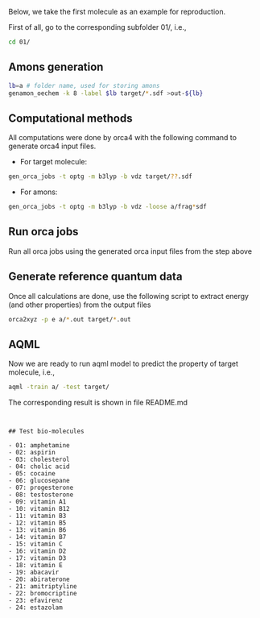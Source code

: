 
Below, we take the first molecule as an example for reproduction.

First of all, go to the corresponding subfolder 01/, i.e.,
```bash
cd 01/
```

## Amons generation


```bash
lb=a # folder name, used for storing amons
genamon_oechem -k 8 -label $lb target/*.sdf >out-${lb}
```

## Computational methods

All computations were done by orca4 with the following command to generate orca4 input files.

  - For target molecule:
```bash
gen_orca_jobs -t optg -m b3lyp -b vdz target/??.sdf
```

  - For amons:
```bash
gen_orca_jobs -t optg -m b3lyp -b vdz -loose a/frag*sdf
```

## Run orca jobs

Run all orca jobs using the generated orca input files from the step above


## Generate reference quantum data
Once all calculations are done, use the following script to extract energy (and other properties) from the output files
```bash
orca2xyz -p e a/*.out target/*.out
```

## AQML 
Now we are ready to run aqml model to predict the property of target molecule, i.e.,
```bash
aqml -train a/ -test target/
```
The corresponding result is shown in file README.md


```


## Test bio-molecules

- 01: amphetamine
- 02: aspirin
- 03: cholesterol
- 04: cholic acid
- 05: cocaine
- 06: glucosepane
- 07: progesterone
- 08: testosterone
- 09: vitamin A1
- 10: vitamin B12
- 11: vitamin B3
- 12: vitamin B5
- 13: vitamin B6
- 14: vitamin B7
- 15: vitamin C
- 16: vitamin D2
- 17: vitamin D3
- 18: vitamin E
- 19: abacavir
- 20: abiraterone
- 21: amitriptyline
- 22: bromocriptine
- 23: efavirenz
- 24: estazolam


